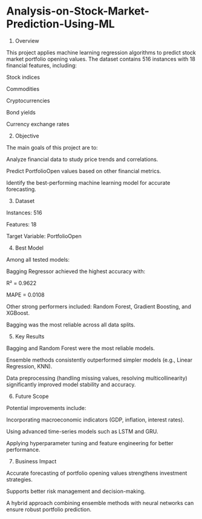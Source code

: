 # Analysis-on-Stock-Market-Prediction-Using-ML
1. Overview

This project applies machine learning regression algorithms to predict stock market portfolio opening values.
The dataset contains 516 instances with 18 financial features, including:

Stock indices

Commodities

Cryptocurrencies

Bond yields

Currency exchange rates

2. Objective

The main goals of this project are to:

Analyze financial data to study price trends and correlations.

Predict PortfolioOpen values based on other financial metrics.

Identify the best-performing machine learning model for accurate forecasting.

3. Dataset

Instances: 516

Features: 18

Target Variable: PortfolioOpen

4. Best Model

Among all tested models:

Bagging Regressor achieved the highest accuracy with:

R² = 0.9622

MAPE = 0.0108

Other strong performers included: Random Forest, Gradient Boosting, and XGBoost.

Bagging was the most reliable across all data splits.

5. Key Results

Bagging and Random Forest were the most reliable models.

Ensemble methods consistently outperformed simpler models (e.g., Linear Regression, KNN).

Data preprocessing (handling missing values, resolving multicollinearity) significantly improved model stability and accuracy.

6. Future Scope

Potential improvements include:

Incorporating macroeconomic indicators (GDP, inflation, interest rates).

Using advanced time-series models such as LSTM and GRU.

Applying hyperparameter tuning and feature engineering for better performance.

7. Business Impact

Accurate forecasting of portfolio opening values strengthens investment strategies.

Supports better risk management and decision-making.

A hybrid approach combining ensemble methods with neural networks can ensure robust portfolio prediction.
